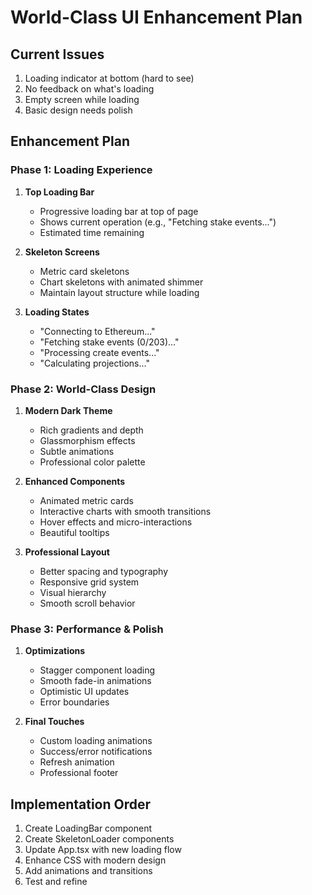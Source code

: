 # World-Class UI Enhancement Plan

## Current Issues
1. Loading indicator at bottom (hard to see)
2. No feedback on what's loading
3. Empty screen while loading
4. Basic design needs polish

## Enhancement Plan

### Phase 1: Loading Experience
1. **Top Loading Bar**
   - Progressive loading bar at top of page
   - Shows current operation (e.g., "Fetching stake events...")
   - Estimated time remaining

2. **Skeleton Screens**
   - Metric card skeletons
   - Chart skeletons with animated shimmer
   - Maintain layout structure while loading

3. **Loading States**
   - "Connecting to Ethereum..." 
   - "Fetching stake events (0/203)..."
   - "Processing create events..."
   - "Calculating projections..."

### Phase 2: World-Class Design
1. **Modern Dark Theme**
   - Rich gradients and depth
   - Glassmorphism effects
   - Subtle animations
   - Professional color palette

2. **Enhanced Components**
   - Animated metric cards
   - Interactive charts with smooth transitions
   - Hover effects and micro-interactions
   - Beautiful tooltips

3. **Professional Layout**
   - Better spacing and typography
   - Responsive grid system
   - Visual hierarchy
   - Smooth scroll behavior

### Phase 3: Performance & Polish
1. **Optimizations**
   - Stagger component loading
   - Smooth fade-in animations
   - Optimistic UI updates
   - Error boundaries

2. **Final Touches**
   - Custom loading animations
   - Success/error notifications
   - Refresh animation
   - Professional footer

## Implementation Order
1. Create LoadingBar component
2. Create SkeletonLoader components
3. Update App.tsx with new loading flow
4. Enhance CSS with modern design
5. Add animations and transitions
6. Test and refine